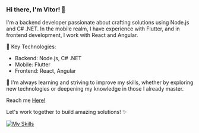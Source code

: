 ### Hi there, I'm Vitor! 👋

I'm a backend developer passionate about crafting solutions using Node.js and C# .NET. In the mobile realm, I have experience with Flutter, and in frontend development, I work with React and Angular.

🚀 Key Technologies:
- Backend: Node.js, C# .NET
- Mobile: Flutter
- Frontend: React, Angular

🌱 I'm always learning and striving to improve my skills, whether by exploring new technologies or deepening my knowledge in those I already master.

Reach me <a href='https://vitordeveloper.com/'>Here!</a>

Let's work together to build amazing solutions! ✨<br>

[![My Skills](https://skillicons.dev/icons?i=cs,dotnet,ts,nodejs,react,angular,flutter&theme=light)](https://skillicons.dev)
